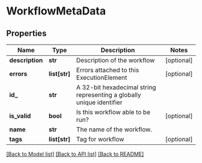 # WorkflowMetaData

## Properties
Name | Type | Description | Notes
------------ | ------------- | ------------- | -------------
**description** | **str** | Description of the workflow | [optional] 
**errors** | **list[str]** | Errors attached to this ExecutionElement | [optional] 
**id_** | **str** | A 32-bit hexadecimal string representing a globally unique identifier | 
**is_valid** | **bool** | Is this workflow able to be run? | [optional] 
**name** | **str** | The name of the workflow. | 
**tags** | **list[str]** | Tag for workflow | [optional] 

[[Back to Model list]](../README.md#documentation-for-models) [[Back to API list]](../README.md#documentation-for-api-endpoints) [[Back to README]](../README.md)


